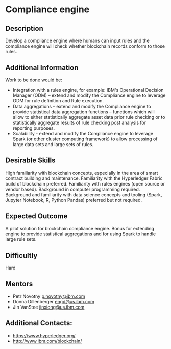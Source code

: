 # Compliance engine

## Description
Develop a compliance engine where humans can input rules and the compliance engine will check whether blockchain records conform to those rules.

## Additional Information
Work to be done would be:
- Integration with a rules engine, for example: IBM's Operational Decision Manager (ODM) – extend and modify the Compliance engine to leverage ODM for rule definition and Rule execution.
- Data aggregations – extend and modify the Compliance engine to provide statistical data aggregation functions – functions which will allow to either statistically aggregate asset data prior rule checking or to statistically aggregate results of rule checking post analysis for reporting purposes.
- Scalability - extend and modify the Compliance engine to leverage Spark (or other cluster computing framework) to allow processing of large data sets and large sets of rules.

## Desirable Skills
High familiarity with blockchain concepts, especially in the area of smart contract building and maintenance. Familiarity with the Hyperledger Fabric build of blockchain preferred. Familiarity with rules engines (open source or vendor based). Background in computer programming required. Background and familiarity with data science concepts and tooling (Spark, Jupyter Notebook, R, Python Pandas) preferred but not required.

## Expected Outcome
A pilot solution for blockchain compliance engine. Bonus for extending engine to provide statistical aggregations and for using Spark to handle large rule sets.

## Difficultly
Hard

## Mentors
  * Petr Novotny <p.novotny@ibm.com>
  * Donna Dillenberger <engd@us.ibm.com>
  * Jin VanStee <jinxiong@us.ibm.com>

## Additional Contacts:
  * https://www.hyperledger.org/
  * http://www.ibm.com/blockchain/
